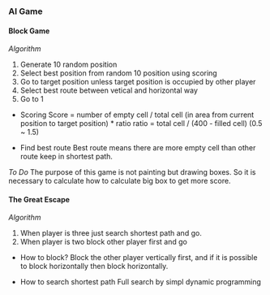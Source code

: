 ### AI Game

#### Block Game

*Algorithm*
1. Generate 10 random position
2. Select best position from random 10 position using scoring
3. Go to target position unless target position is occupied by other player
4. Select best route between vetical and horizontal way
5. Go to 1

- Scoring
Score = number of empty cell / total cell (in area from current position to target position) * ratio
ratio = total cell / (400 - filled cell) (0.5 ~ 1.5)

- Find best route
Best route means there are more empty cell than other route keep in shortest path.

*To Do*
The purpose of this game is not painting but drawing boxes. So it is necessary to calculate how to calculate big box to get more score.

#### The Great Escape

*Algorithm*
1. When player is three just search shortest path and go.
2. When player is two block other player first and go

- How to block?
Block the other player vertically first, and if it is possible to block horizontally then block horizontally.

- How to search shortest path
Full search by simpl dynamic programming
 



